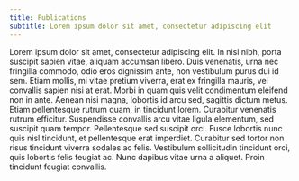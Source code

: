 ```yaml
---
title: Publications
subtitle: Lorem ipsum dolor sit amet, consectetur adipiscing elit
---
```


Lorem ipsum dolor sit amet, consectetur adipiscing elit. In nisl nibh, porta suscipit sapien vitae, aliquam accumsan libero. Duis venenatis, urna nec fringilla commodo, odio eros dignissim ante, non vestibulum purus dui id sem. Etiam mollis, mi vitae pretium viverra, erat ex fringilla mauris, vel convallis sapien nisi at erat. Morbi in quam quis velit condimentum eleifend non in ante. Aenean nisi magna, lobortis id arcu sed, sagittis dictum metus. Etiam pellentesque rutrum quam, in tincidunt lorem. Curabitur venenatis rutrum efficitur. Suspendisse convallis arcu vitae ligula elementum, sed suscipit quam tempor. Pellentesque sed suscipit orci. Fusce lobortis nunc quis nisl tincidunt, et pellentesque erat imperdiet. Curabitur sed tortor non risus tincidunt viverra sodales ac felis. Vestibulum sollicitudin tincidunt orci, quis lobortis felis feugiat ac. Nunc dapibus vitae urna a aliquet. Proin tincidunt feugiat convallis.
